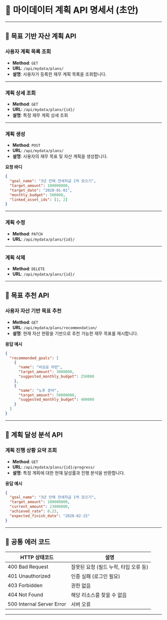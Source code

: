 # 📘 마이데이터 계획 API 명세서 (초안)

---

## 📌 목표 기반 자산 계획 API

### 사용자 계획 목록 조회
- **Method**: `GET`
- **URL**: `/api/mydata/plans/`
- **설명**: 사용자가 등록한 재무 계획 목록을 조회합니다.

---

### 계획 상세 조회
- **Method**: `GET`
- **URL**: `/api/mydata/plans/{id}/`
- **설명**: 특정 재무 계획 상세 조회

---

### 계획 생성
- **Method**: `POST`
- **URL**: `/api/mydata/plans/`
- **설명**: 사용자의 재무 목표 및 자산 계획을 생성합니다.

**요청 바디**
```json
{
  "goal_name": "3년 안에 전세자금 1억 모으기",
  "target_amount": 100000000,
  "target_date": "2028-01-01",
  "monthly_budget": 500000,
  "linked_asset_ids": [1, 2]
}
```

---

### 계획 수정
- **Method**: `PATCH`
- **URL**: `/api/mydata/plans/{id}/`

---

### 계획 삭제
- **Method**: `DELETE`
- **URL**: `/api/mydata/plans/{id}/`

---

## 📌 목표 추천 API

### 사용자 자산 기반 목표 추천
- **Method**: `GET`
- **URL**: `/api/mydata/plans/recommendation/`
- **설명**: 현재 자산 현황을 기반으로 추천 가능한 재무 목표를 제시합니다.

**응답 예시**
```json
{
  "recommended_goals": [
    {
      "name": "비상금 마련",
      "target_amount": 3000000,
      "suggested_monthly_budget": 250000
    },
    {
      "name": "노후 준비",
      "target_amount": 50000000,
      "suggested_monthly_budget": 400000
    }
  ]
}
```

---

## 📌 계획 달성 분석 API

### 계획 진행 상황 요약 조회
- **Method**: `GET`
- **URL**: `/api/mydata/plans/{id}/progress/`
- **설명**: 특정 계획에 대한 현재 달성률과 진행 분석을 반환합니다.

**응답 예시**
```json
{
  "goal_name": "3년 안에 전세자금 1억 모으기",
  "target_amount": 100000000,
  "current_amount": 23000000,
  "achieved_rate": 0.23,
  "expected_finish_date": "2028-02-15"
}
```

---

## 📌 공통 에러 코드

| HTTP 상태코드 | 설명 |
|---------------|------|
| 400 Bad Request | 잘못된 요청 (필드 누락, 타입 오류 등) |
| 401 Unauthorized | 인증 실패 (로그인 필요) |
| 403 Forbidden | 권한 없음 |
| 404 Not Found | 해당 리소스를 찾을 수 없음 |
| 500 Internal Server Error | 서버 오류 |

---